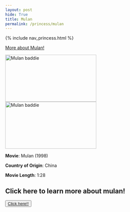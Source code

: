 ```yaml
---
layout: post
hide: True
title: Mulan
permalink: /princess/mulan
---
```


{% include nav_princess.html %}

<a href="https://princess.disney.com/mulan" target="_blank">More about Mulan!</a>


<img src="{{site.baseurl}}/images/princesses/Mulan_1.jpg" alt="Mulan baddie" width="290" height="150">

<img src="{{site.baseurl}}/images/princesses/Mulan_2.jpg" alt="Mulan baddie" width="290" height="150">

**Movie**: Mulan (1998)
<br>

**Country of Origin**: China
<br>

**Movie Length**: 1:28

<p><h2>Click here to learn more about mulan!</h2></p>
<button><a href="https://princess.disney.com/mulan">Click here!!</a></button>




